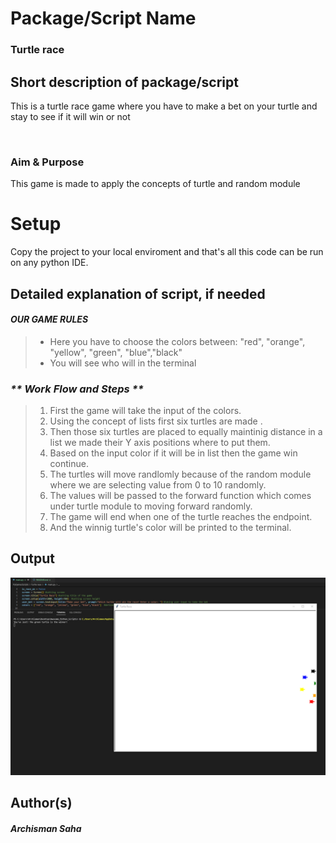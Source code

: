# Package/Script Name
### **Turtle race**
## Short description of package/script

<p>This is a turtle race game where you have to make a bet on your turtle and stay to see if it will win or not</p> </br>

### Aim & Purpose
<p> This game is made to apply the concepts of turtle and random module </p> 

# Setup
Copy the project to your local enviroment and that's all this code can be run on any python IDE.
## Detailed explanation of script, if needed

 #### _**OUR GAME RULES**_
> * Here you have to choose the colors between: "red", "orange", "yellow", "green", "blue","black" </br>
> * You will see who will in the terminal
### _** Work Flow and Steps **_

> 1. First the game will take the input of the colors.
> 2. Using the concept of lists first six turtles are made .
> 3. Then those six turtles are placed to equally maintinig distance in a list we made their Y axis positions where to put them.
> 4. Based on the input color if it will be in list then the game win continue.
> 5. The turtles will move randlomly because of the random module where we are selecting value from 0 to 10 randomly.
> 6. The values will be passed to the forward function which comes under turtle module to moving forward randomly.
> 7. The game will end when one of the turtle reaches the endpoint. 
> 8. And the winnig turtle's color will be printed to the terminal.



## Output

![Turtle-race SCreenshot](Images/screenshot.png)


## Author(s)
##### _Archisman Saha_

